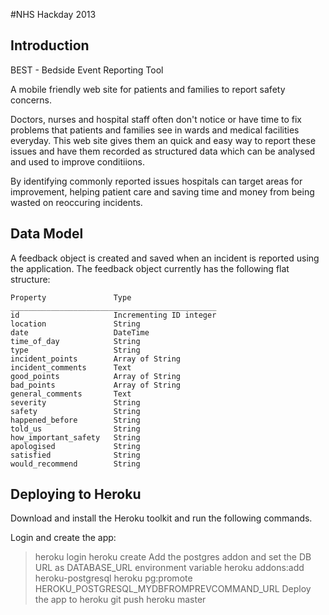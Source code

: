 #NHS Hackday 2013

## Introduction

BEST - Bedside Event Reporting Tool

A mobile friendly web site for patients and families to report safety
concerns.

Doctors, nurses and hospital staff often don't notice or have time to
fix problems that patients and families see in wards and medical
facilities everyday. This web site gives them an quick and easy way to
report these issues and have them recorded as structured data which can
be analysed and used to improve conditiions. 

By identifying commonly reported issues hospitals can target areas for 
improvement, helping patient care and saving time and money from 
being wasted on reoccuring incidents.

## Data Model

A feedback object is created and saved when an incident is reported using the application. The feedback object currently has the following flat structure:

    Property               Type
    ______________________________________________
    id                     Incrementing ID integer
    location               String
    date                   DateTime
    time_of_day            String
    type                   String
    incident_points        Array of String
    incident_comments      Text
    good_points            Array of String
    bad_points             Array of String
    general_comments       Text
    severity               String
    safety                 String
    happened_before        String
    told_us                String
    how_important_safety   String
    apologised             String
    satisfied              String
    would_recommend        String


## Deploying to Heroku

Download and install the Heroku toolkit and run the following commands.

Login and create the app:
> heroku login
> heroku create
Add the postgres addon and set the DB URL as DATABASE_URL environment
variable
> heroku addons:add heroku-postgresql
> heroku pg:promote HEROKU_POSTGRESQL_MYDBFROMPREVCOMMAND_URL
Deploy the app to heroku
> git push heroku master
